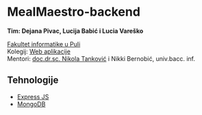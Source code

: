 # MealMaestro-backend

**Tim: Dejana Pivac, Lucija Babić i Lucia Vareško <br />**

[Fakultet informatike u Puli](https://fipu.unipu.hr/) <br />
Kolegij: [Web aplikacije](https://www.notion.so/fiputreca/Web-aplikacije-7ba8350d498546a78812399024edac44) <br />
Mentori: [doc.dr.sc. Nikola Tanković](https://www.notion.so/Kontakt-stranica-875574d1b92248b1a8e90dae52cd29a9) i Nikki Bernobić, univ.bacc. inf. <br />

## Tehnologije
* [Express JS](https://expressjs.com/) 
* [MongoDB](https://www.mongodb.com/cloud/atlas)

